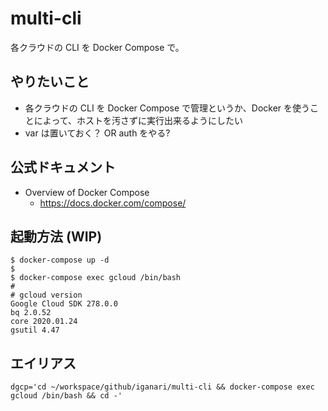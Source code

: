 # multi-cli

各クラウドの CLI を Docker Compose で。

## やりたいこと

+ 各クラウドの CLI を Docker Compose で管理というか、Docker を使うことによって、ホストを汚さずに実行出来るようにしたい
+ var は置いておく？ OR auth をやる?

## 公式ドキュメント

+ Overview of Docker Compose
  + https://docs.docker.com/compose/

## 起動方法 (WIP)

```
$ docker-compose up -d
$
$ docker-compose exec gcloud /bin/bash
#
# gcloud version
Google Cloud SDK 278.0.0
bq 2.0.52
core 2020.01.24
gsutil 4.47
```

## エイリアス

```
dgcp='cd ~/workspace/github/iganari/multi-cli && docker-compose exec gcloud /bin/bash && cd -' 
```
